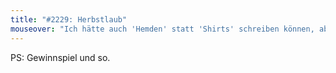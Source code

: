 ```yaml
---
title: "#2229: Herbstlaub"
mouseover: "Ich hätte auch 'Hemden' statt 'Shirts' schreiben können, aber mit fetzigen Anglizismen biedert man sich leichter bei der Jugend an. &#91;Jedoch nicht mit dem Wort 'anbiedern'.&#93;"
---
```


PS:
Gewinnspiel und so.
